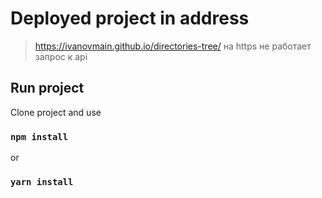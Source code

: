# Deployed project in address

>https://ivanovmain.github.io/directories-tree/
на https не работает запрос к api

## Run project
Clone project and use
### `npm install`
or
### `yarn install`
